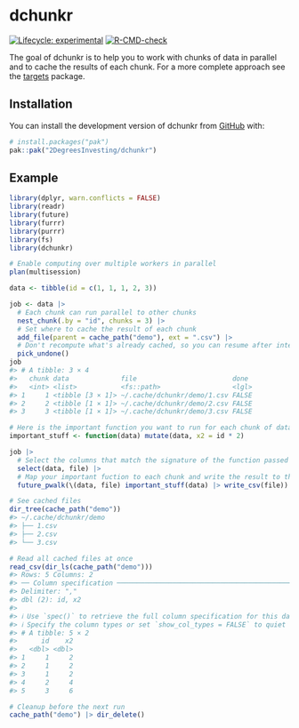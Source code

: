 
<!-- README.md is generated from README.Rmd. Please edit that file -->

# dchunkr

<!-- badges: start -->

[![Lifecycle:
experimental](https://img.shields.io/badge/lifecycle-experimental-orange.svg)](https://lifecycle.r-lib.org/articles/stages.html#experimental)
[![R-CMD-check](https://github.com/2DegreesInvesting/dchunkr/actions/workflows/R-CMD-check.yaml/badge.svg)](https://github.com/2DegreesInvesting/dchunkr/actions/workflows/R-CMD-check.yaml)
<!-- badges: end -->

The goal of dchunkr is to help you to work with chunks of data in
parallel and to cache the results of each chunk. For a more complete
approach see the [targets](https://docs.ropensci.org/targets/) package.

## Installation

You can install the development version of dchunkr from
[GitHub](https://github.com/) with:

``` r
# install.packages("pak")
pak::pak("2DegreesInvesting/dchunkr")
```

## Example

``` r
library(dplyr, warn.conflicts = FALSE)
library(readr)
library(future)
library(furrr)
library(purrr)
library(fs)
library(dchunkr)

# Enable computing over multiple workers in parallel
plan(multisession)

data <- tibble(id = c(1, 1, 1, 2, 3))

job <- data |> 
  # Each chunk can run parallel to other chunks
  nest_chunk(.by = "id", chunks = 3) |> 
  # Set where to cache the result of each chunk
  add_file(parent = cache_path("demo"), ext = ".csv") |> 
  # Don't recompute what's already cached, so you can resume after interruptions
  pick_undone()
job
#> # A tibble: 3 × 4
#>   chunk data             file                        done 
#>   <int> <list>           <fs::path>                  <lgl>
#> 1     1 <tibble [3 × 1]> ~/.cache/dchunkr/demo/1.csv FALSE
#> 2     2 <tibble [1 × 1]> ~/.cache/dchunkr/demo/2.csv FALSE
#> 3     3 <tibble [1 × 1]> ~/.cache/dchunkr/demo/3.csv FALSE

# Here is the important function you want to run for each chunk of data
important_stuff <- function(data) mutate(data, x2 = id * 2)

job |> 
  # Select the columns that match the signature of the function passed to pmap
  select(data, file) |> 
  # Map your important fuction to each chunk and write the result to the cache
  future_pwalk(\(data, file) important_stuff(data) |> write_csv(file))

# See cached files
dir_tree(cache_path("demo"))
#> ~/.cache/dchunkr/demo
#> ├── 1.csv
#> ├── 2.csv
#> └── 3.csv

# Read all cached files at once
read_csv(dir_ls(cache_path("demo")))
#> Rows: 5 Columns: 2
#> ── Column specification ────────────────────────────────────────────────────────
#> Delimiter: ","
#> dbl (2): id, x2
#> 
#> ℹ Use `spec()` to retrieve the full column specification for this data.
#> ℹ Specify the column types or set `show_col_types = FALSE` to quiet this message.
#> # A tibble: 5 × 2
#>      id    x2
#>   <dbl> <dbl>
#> 1     1     2
#> 2     1     2
#> 3     1     2
#> 4     2     4
#> 5     3     6

# Cleanup before the next run
cache_path("demo") |> dir_delete()
```
